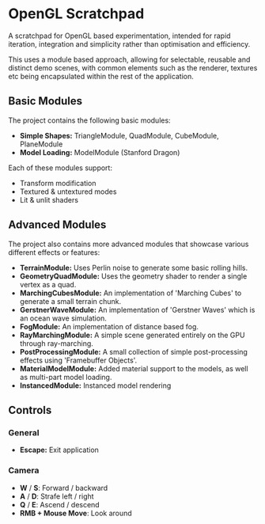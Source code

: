 # OpenGL Scratchpad

A scratchpad for OpenGL based experimentation, intended for rapid iteration, integration and simplicity rather than
 optimisation and efficiency.
 
This uses a module based approach, allowing for selectable, reusable and distinct demo scenes, with common elements such as the renderer, textures etc being encapsulated within the rest of the application.

## Basic Modules

The project contains the following basic modules:

- **Simple Shapes:** TriangleModule, QuadModule, CubeModule, PlaneModule
- **Model Loading:** ModelModule (Stanford Dragon)

Each of these modules support:

- Transform modification
- Textured & untextured modes
- Lit & unlit shaders

## Advanced Modules

The project also contains more advanced modules that showcase various different effects or features:

- **TerrainModule:** Uses Perlin noise to generate some basic rolling hills.
- **GeometryQuadModule:** Uses the geometry shader to render a single vertex as a quad.
- **MarchingCubesModule:** An implementation of 'Marching Cubes' to generate a small terrain chunk.
- **GerstnerWaveModule:** An implementation of 'Gerstner Waves' which is an ocean wave simulation.
- **FogModule:** An implementation of distance based fog.
- **RayMarchingModule:** A simple scene generated entirely on the GPU through ray-marching.
- **PostProcessingModule:** A small collection of simple post-processing effects using 'Framebuffer Objects'.
- **MaterialModelModule:** Added material support to the models, as well as multi-part model loading.
- **InstancedModule:** Instanced model rendering


## Controls

### General

* **Escape:** Exit application

### Camera

* **W** / **S**: Forward / backward
* **A** / **D**: Strafe left / right
* **Q** / **E**: Ascend / descend
* **RMB + Mouse Move**: Look around